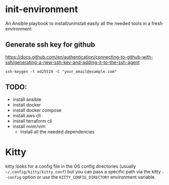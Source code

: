 # init-environment
An Ansible playbook to install/uninstall easily all the needed tools in a fresh environment

## Generate ssh key for github
https://docs.github.com/en/authentication/connecting-to-github-with-ssh/generating-a-new-ssh-key-and-adding-it-to-the-ssh-agent
```
ssh-keygen -t ed25519 -C "your_email@example.com"
```

## TODO:
- install ansible
- install docker
- install docker compose
- install aws cli
- install terraform cli
- install nvim/vim
  - install all the needed dependencies

# Kitty
kitty looks for a config file in the OS config directories (usually `~/.config/kitty/kitty.conf`) but you can pass a specific path via the kitty `--config` option or use the `KITTY_CONFIG_DIRECTORY` environment variable.
